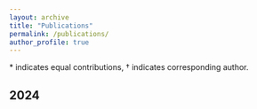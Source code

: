 ```yaml
---
layout: archive
title: "Publications"
permalink: /publications/
author_profile: true
---
```


  \* indicates equal contributions, † indicates corresponding author.


## 2024

